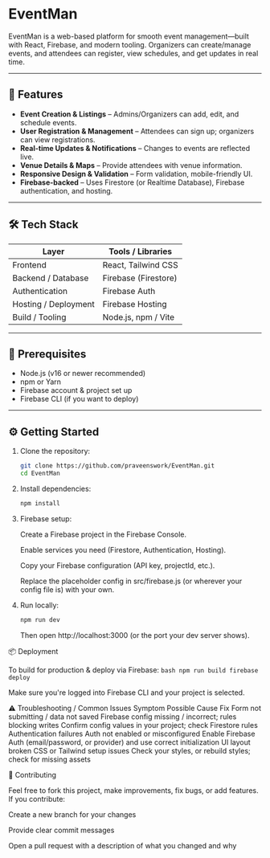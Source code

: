 # EventMan

EventMan is a web-based platform for smooth event management—built with React, Firebase, and modern tooling. Organizers can create/manage events, and attendees can register, view schedules, and get updates in real time.

---

## 🚀 Features

- **Event Creation & Listings** – Admins/Organizers can add, edit, and schedule events.  
- **User Registration & Management** – Attendees can sign up; organizers can view registrations.  
- **Real-time Updates & Notifications** – Changes to events are reflected live.  
- **Venue Details & Maps** – Provide attendees with venue information.  
- **Responsive Design & Validation** – Form validation, mobile-friendly UI.  
- **Firebase-backed** – Uses Firestore (or Realtime Database), Firebase authentication, and hosting.

---

## 🛠️ Tech Stack

| Layer | Tools / Libraries |
|-------|---------------------|
| Frontend | React, Tailwind CSS  |
| Backend / Database | Firebase (Firestore)  |
| Authentication | Firebase Auth |
| Hosting / Deployment | Firebase Hosting |
| Build / Tooling | Node.js, npm /  Vite  |

---

## 🔧 Prerequisites

- Node.js (v16 or newer recommended)  
- npm or Yarn  
- Firebase account & project set up  
- Firebase CLI (if you want to deploy)  

---

## ⚙️ Getting Started

1. Clone the repository:  
   ```bash
   git clone https://github.com/praveenswork/EventMan.git
   cd EventMan
2. Install dependencies:
   ```bash
   npm install


3. Firebase setup:

   Create a Firebase project in the Firebase Console.
   
   Enable services you need (Firestore, Authentication, Hosting).
   
   Copy your Firebase configuration (API key, projectId, etc.).
   
   Replace the placeholder config in src/firebase.js (or wherever your config file is) with your own.

4. Run locally:
   ```bash
   npm run dev
   ```
   
   Then open http://localhost:3000 (or the port your dev server shows).

📦 Deployment

   To build for production & deploy via Firebase:
      ```bash
      npm run build
      firebase deploy
      ```

   Make sure you're logged into Firebase CLI and your project is selected.

⚠️ Troubleshooting / Common Issues
   Symptom	Possible Cause	Fix
   Form not submitting / data not saved	Firebase config missing / incorrect; rules blocking writes	Confirm config values in your project; check Firestore rules
   Authentication failures	Auth not enabled or misconfigured	Enable Firebase Auth (email/password, or provider) and use correct initialization
   UI layout broken	CSS or Tailwind setup issues	Check your styles, or rebuild styles; check for missing assets
   
🤝 Contributing

   Feel free to fork this project, make improvements, fix bugs, or add features. If you contribute:
   
   Create a new branch for your changes
   
   Provide clear commit messages

   Open a pull request with a description of what you changed and why
